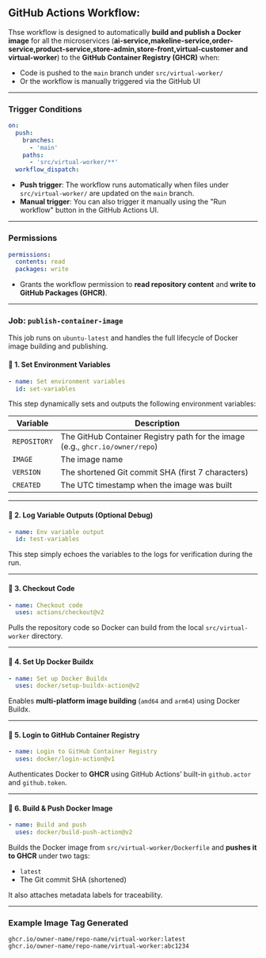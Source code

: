 ## GitHub Actions Workflow: 

Thse workflow is designed to automatically **build and publish a Docker image** for all the microservices (**ai-service,makeline-service,order-service,product-service,store-admin,store-front,virtual-customer and virtual-worker**)  to the **GitHub Container Registry (GHCR)** when:

- Code is pushed to the `main` branch under `src/virtual-worker/`
- Or the workflow is manually triggered via the GitHub UI

---

### Trigger Conditions

```yaml
on:
  push:
    branches:
      - 'main'
    paths:
      - 'src/virtual-worker/**'
  workflow_dispatch:
```

- **Push trigger**: The workflow runs automatically when files under `src/virtual-worker/` are updated on the `main` branch.
- **Manual trigger**: You can also trigger it manually using the "Run workflow" button in the GitHub Actions UI.

---

### Permissions

```yaml
permissions:
  contents: read
  packages: write
```

- Grants the workflow permission to **read repository content** and **write to GitHub Packages (GHCR)**.

---

### Job: `publish-container-image`

This job runs on `ubuntu-latest` and handles the full lifecycle of Docker image building and publishing.

#### 🔹 1. Set Environment Variables

```yaml
- name: Set environment variables
  id: set-variables
```

This step dynamically sets and outputs the following environment variables:

| Variable | Description |
|----------|-------------|
| `REPOSITORY` | The GitHub Container Registry path for the image (e.g., `ghcr.io/owner/repo`) |
| `IMAGE` | The image name  |
| `VERSION` | The shortened Git commit SHA (first 7 characters) |
| `CREATED` | The UTC timestamp when the image was built |

---

#### 🔹 2. Log Variable Outputs (Optional Debug)

```yaml
- name: Env variable output
  id: test-variables
```

This step simply echoes the variables to the logs for verification during the run.

---

#### 🔹 3. Checkout Code

```yaml
- name: Checkout code
  uses: actions/checkout@v2
```

Pulls the repository code so Docker can build from the local `src/virtual-worker` directory.

---

#### 🔹 4. Set Up Docker Buildx

```yaml
- name: Set up Docker Buildx
  uses: docker/setup-buildx-action@v2
```

Enables **multi-platform image building** (`amd64` and `arm64`) using Docker Buildx.

---

#### 🔹 5. Login to GitHub Container Registry

```yaml
- name: Login to GitHub Container Registry
  uses: docker/login-action@v1
```

Authenticates Docker to **GHCR** using GitHub Actions’ built-in `github.actor` and `github.token`.

---

#### 🔹 6. Build & Push Docker Image

```yaml
- name: Build and push
  uses: docker/build-push-action@v2
```

Builds the Docker image from `src/virtual-worker/Dockerfile` and **pushes it to GHCR** under two tags:
- `latest`
- The Git commit SHA (shortened)

It also attaches metadata labels for traceability.

---

### Example Image Tag Generated

```
ghcr.io/owner-name/repo-name/virtual-worker:latest
ghcr.io/owner-name/repo-name/virtual-worker:abc1234
```
